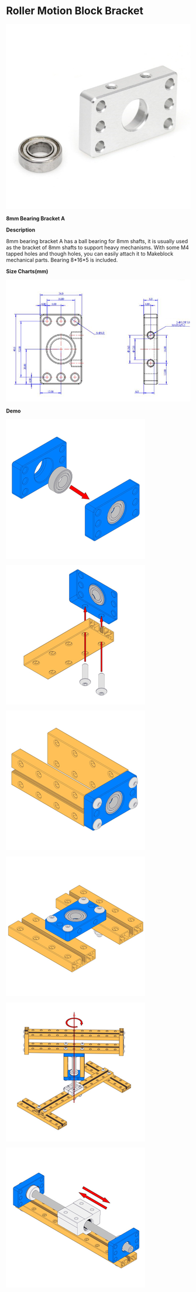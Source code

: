 # Roller Motion Block Bracket

![](../../../../.gitbook/assets/0%20%2817%29.jpeg)

**8mm Bearing Bracket A**

**Description**

8mm bearing bracket A has a ball bearing for 8mm shafts, it is usually used as the bracket of 8mm shafts to support heavy mechanisms. With some M4 tapped holes and though holes, you can easily attach it to Makeblock mechanical parts. Bearing 8\*16\*5 is included.

**Size Charts\(mm\)**

![](../../../../.gitbook/assets/1%20%285%29.jpeg)

**Demo**

![](../../../../.gitbook/assets/2%20%2847%29.jpeg)

![](../../../../.gitbook/assets/3%20%2824%29.jpeg)

![](../../../../.gitbook/assets/4%20%283%29.jpeg)

![](../../../../.gitbook/assets/5%20%281%29.jpeg)

![](../../../../.gitbook/assets/6%20%2816%29.jpeg)

![](../../../../.gitbook/assets/7.jpeg)

